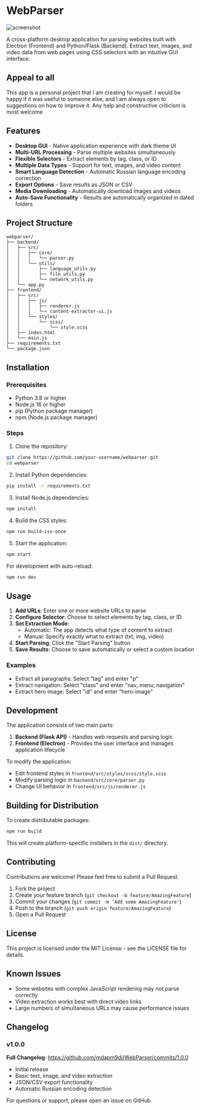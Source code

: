 # WebParser

![screenshot](https://github.com/mdapm9di/WebParser/blob/main/preview.jpg)

A cross-platform desktop application for parsing websites built with Electron (Frontend) and Python/Flask (Backend). Extract text, images, and video data from web pages using CSS selectors with an intuitive GUI interface.

## Appeal to all
This app is a personal project that I am creating for myself. I would be happy if it was useful to someone else, and I am always open to suggestions on how to improve it. Any help and constructive criticism is most welcome

## Features
- **Desktop GUI** - Native application experience with dark theme UI
- **Multi-URL Processing** - Parse multiple websites simultaneously
- **Flexible Selectors** - Extract elements by tag, class, or ID
- **Multiple Data Types** - Support for text, images, and video content
- **Smart Language Detection** - Automatic Russian language encoding correction
- **Export Options** - Save results as JSON or CSV
- **Media Downloading** - Automatically download images and videos
- **Auto-Save Functionality** - Results are automatically organized in dated folders

## Project Structure
```
webparser/
├── backend/            
│   ├── src/
│   │   ├── core/
│   │   │   └── parser.py         
│   │   └── utils/
│   │       ├── language_utils.py  
│   │       ├── file_utils.py      
│   │       └── network_utils.py   
│   └── app.py           
├── frontend/             
│   ├── src/
│   │   ├── js/
│   │   │   ├── renderer.js      
│   │   │   └── content-extractor-ui.js 
│   │   └── styles/
│   │       └── scss/
│   │           └── style.scss   
│   ├── index.html       
│   └── main.js            
├── requirements.txt   
└── package.json         
```

## Installation
### Prerequisites
- Python 3.8 or higher
- Node.js 16 or higher
- pip (Python package manager)
- npm (Node.js package manager)

### Steps
1. Clone the repository:
```bash
git clone https://github.com/your-username/webparser.git
cd webparser
```
2. Install Python dependencies:
```bash
pip install -r requirements.txt
```
3. Install Node.js dependencies:
```bash
npm install
```
4. Build the CSS styles:
```bash
npm run build-css-once
```
5. Start the application:
```bash
npm start
```
For development with auto-reload:
```bash
npm run dev
```

## Usage
1. **Add URLs**: Enter one or more website URLs to parse
2. **Configure Selector**: Choose to select elements by tag, class, or ID
3. **Set Extraction Mode**:
   - Automatic: The app detects what type of content to extract
   - Manual: Specify exactly what to extract (txt, img, video)
4. **Start Parsing**: Click the "Start Parsing" button
5. **Save Results**: Choose to save automatically or select a custom location

### Examples
- Extract all paragraphs: Select "tag" and enter "p"
- Extract navigation: Select "class" and enter "nav, menu, navigation"
- Extract hero image: Select "id" and enter "hero-image"

## Development
The application consists of two main parts:
1. **Backend (Flask API)** - Handles web requests and parsing logic
2. **Frontend (Electron)** - Provides the user interface and manages application lifecycle

To modify the application:
- Edit frontend styles in `frontend/src/styles/scss/style.scss`
- Modify parsing logic in `backend/src/core/parser.py`
- Change UI behavior in `frontend/src/js/renderer.js`

## Building for Distribution
To create distributable packages:
```bash
npm run build
```
This will create platform-specific installers in the `dist/` directory.

## Contributing
Contributions are welcome! Please feel free to submit a Pull Request.
1. Fork the project
2. Create your feature branch (`git checkout -b feature/AmazingFeature`)
3. Commit your changes (`git commit -m 'Add some AmazingFeature'`)
4. Push to the branch (`git push origin feature/AmazingFeature`)
5. Open a Pull Request

## License
This project is licensed under the MIT License - see the LICENSE file for details.

## Known Issues
- Some websites with complex JavaScript rendering may not parse correctly
- Video extraction works best with direct video links
- Large numbers of simultaneous URLs may cause performance issues

## Changelog
### v1.0.0
**Full Changelog**: https://github.com/mdapm9di/WebParser/commits/1.0.0
- Initial release
- Basic text, image, and video extraction
- JSON/CSV export functionality
- Automatic Russian encoding detection

For questions or support, please open an issue on GitHub.
